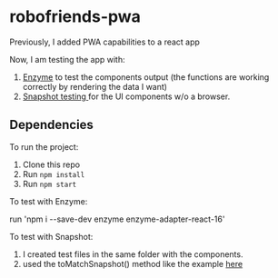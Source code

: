 # robofriends-pwa

Previously, I added PWA capabilities to a react app

Now, I am testing the app with:

1. [Enzyme](https://enzymejs.github.io/enzyme/) to test the components output (the functions are working correctly by rendering the data I want)
2. [Snapshot testing ](https://jestjs.io/docs/en/snapshot-testing) for the UI components w/o a browser. 

## Dependencies

To run the project:

1. Clone this repo
2. Run `npm install`
3. Run `npm start`


To test with Enzyme: 

run 'npm i --save-dev enzyme enzyme-adapter-react-16'

To test with Snapshot:

1.  I created test files in the same folder with the components.
2.  used the toMatchSnapshot() method like the example [here](https://jestjs.io/docs/en/snapshot-testing)

